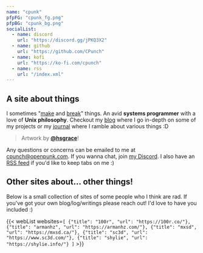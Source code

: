 ```yaml
---
name: "cpunk"
pfpFG: "cpunk_fg.png"
pfpBG: "cpunk_bg.png"
socialList:
  - name: discord
    url: "https://discord.gg/jPKQ3X2"
  - name: github
    url: "https://github.com/CPunch"
  - name: kofi
    url: "https://ko-fi.com/cpunch"
  - name: rss
    url: "/index.xml"
---
```


## A site about things

I sometimes "[make](https://github.com/CPunch) and [break](/tags/reverse-engineering)" things. An avid **systems programmer** with a love of **Unix philosophy**. Checkout my [blog](/pages) where I go in-depth on some of my projects or my [journal](/journal) where I ramble about various things :D 
> Artwork by [**@hsgrace**](https://hsgrace.tumblr.com)!

Any questions or concerns can be emailed to me at [cpunch@openpunk.com](mailto:cpunch@openpunk.com). If you wanna chat, join [my Discord](https://discord.gg/jPKQ3X2). I also have an [RSS feed](/index.xml) if you'd like to keep tabs on me :)

## Other sites about... other things!
Below is a small collection of sites of some people who I think are rad. If you've got your own blog/log/writings please reach out! I'd love to have you included :)

{{< webList websites=`[
    {"title": "100r", "url": "https://100r.co/"},
    {"title": "armanhz", "url": "https://armanhz.com/"},
    {"title": "mxsd", "url": "https://mxsd.ca/"},
    {"title": "sc3d", "url": "https://www.sc3d.com/"},
    {"title": "shylie", "url": "https://shylie.info/"}
]` >}}

